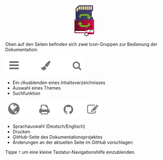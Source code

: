 <center>     <!-- The blank line before the image definition is required! -->

![Icon](images/icons/Icon_rot_blau_final_64.png)
</center>


Oben auf den Seiten befinden sich zwei Icon-Gruppen zur Bedienung
der Dokumentation:

![Menü-links](images/mdbook-icons-left.png)

  - Ein-/Ausblenden eines Inhaltsverzeichnisses
  - Auswahl eines Themes
  - Suchfunktion

![Menü-rechts](images/mdbook-icons-right.png)

  - Sprachauswahl (Deutsch/Englisch)
  - Drucken
  - *GitHub*-Seite des Dokumentationsprojektes
  - Änderungen an der aktuellen Seite im *GitHub* vorschlagen

Tippe `?` um eine kleine Tastatur-Navigationshilfe einzublenden.

[.status]: translated
